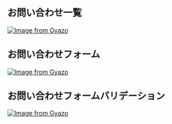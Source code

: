 ## お問い合わせ一覧
[![Image from Gyazo](https://i.gyazo.com/6aa2796300f11c7c7b1e7d422783a321.gif)](https://gyazo.com/6aa2796300f11c7c7b1e7d422783a321)

## お問い合わせフォーム
[![Image from Gyazo](https://i.gyazo.com/0973f14974add05de68a599f590687be.gif)](https://gyazo.com/0973f14974add05de68a599f590687be)

## お問い合わせフォームバリデーション
[![Image from Gyazo](https://i.gyazo.com/ad0e722da54bfde6c0ee0a47636d1a57.gif)](https://gyazo.com/ad0e722da54bfde6c0ee0a47636d1a57)
